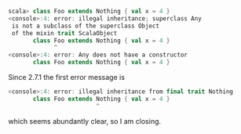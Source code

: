 ```scala
scala> class Foo extends Nothing { val x = 4 }
<console>:4: error: illegal inheritance; superclass Any
 is not a subclass of the superclass Object
 of the mixin trait ScalaObject
       class Foo extends Nothing { val x = 4 }
             ^
<console>:4: error: Any does not have a constructor
       class Foo extends Nothing { val x = 4 }
```
Since 2.7.1 the first error message is
```scala
<console>:4: error: illegal inheritance from final trait Nothing
       class Foo extends Nothing { val x = 4 }
                         ^
```
which seems abundantly clear, so I am closing.
